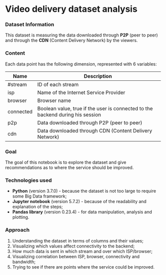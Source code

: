# Video delivery dataset analysis

### Dataset Information

This dataset is measuring the data downloaded through **P2P** (peer to peer) and through the **CDN** (Content Delivery Network) by the viewers. 


### Content

Each data point has the following dimension, represented with 6 variables:

| Name | Description |
| -----| ----- | 
| #stream |  ID of each stream |
| isp |  Name of the Internet Service Provider |
| browser |  Browser name |
| connected |    Boolean value, true if the user is connected to the backend during his session |
| p2p | Data downloaded through P2P (peer to peer) |
| cdn | Data downloaded through CDN (Content Delivery Network) |


### Goal

The goal of this notebook is to explore the dataset and give recommendations as to where the service should be improved.


### Technologies used

* **Python** (version 3.7.0) - because the dataset is not too large to require some Big Data framework;
* **Jupyter notebook** (version 5.7.2) - because of the readability and explanation of the steps;
* **Pandas library** (version 0.23.4) - for data manipulation, analysis and plotting.


### Approach

1. Understanding the dataset in terms of columns and their values;
2. Visualizing which values affect connectivity to the backend;
3. How much data is sent in which stream and over which ISP/browser;
4. Visualizing correlation between ISP, browser, connectivity and bandwidth;
5. Trying to see if there are points where the service could be improved.
